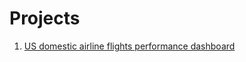 # Projects
1) [US domestic airline flights performance dashboard](https://github.com/SoumyaK4/Projects/blob/main/Single%20Jupyter%20Notebook%20Projects/US%20domestic%20airline%20flights%20performance.ipynb)

